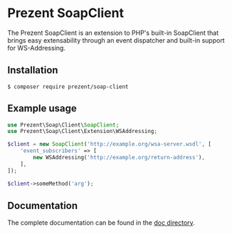 Prezent SoapClient
==================

The Prezent SoapClient is an extension to PHP's built-in SoapClient that brings easy
extensability through an event dispatcher and built-in support for WS-Addressing.

Installation
------------

```
$ composer require prezent/soap-client
```

Example usage
-------------

```php
use Prezent\Soap\Client\SoapClient;
use Prezent\Soap\Client\Extension\WSAddressing;

$client = new SoapClient('http://example.org/wsa-server.wsdl', [
    'event_subscribers' => [
        new WSAddressing('http://example.org/return-address'),
    ],
]);

$client->someMethod('arg');
```


Documentation
-------------

The complete documentation can be found in the [doc directory](doc/index.md).

